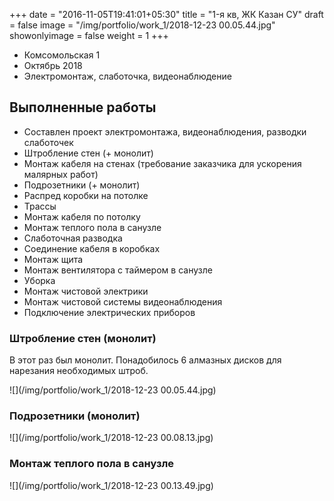 +++
date = "2016-11-05T19:41:01+05:30"
title = "1-я кв, ЖК Казан СУ"
draft = false
image = "/img/portfolio/work_1/2018-12-23 00.05.44.jpg"
showonlyimage = false
weight = 1
+++

* Комсомольская 1
* Октябрь 2018
* Электромонтаж, слаботочка, видеонаблюдение

<!--more-->

## Выполненные работы

* Составлен проект электромонтажа, видеонаблюдения, разводки слаботочек
* Штробление стен (+ монолит)
* Монтаж кабеля на стенах (требование заказчика для ускорения малярных работ)
* Подрозетники (+ монолит)
* Распред коробки на потолке
* Трассы
* Монтаж кабеля по потолку
* Монтаж теплого пола в санузле
* Слаботочная разводка
* Соединение кабеля в коробках
* Монтаж щита
* Монтаж вентилятора с таймером в санузле
* Уборка
* Монтаж чистовой электрики
* Монтаж чистовой системы видеонаблюдения
* Подключение электрических приборов

### Штробление стен (монолит)

В этот раз был монолит. Понадобилось 6 алмазных дисков для нарезания необходимых штроб.

![](/img/portfolio/work_1/2018-12-23 00.05.44.jpg)

### Подрозетники (монолит)

![](/img/portfolio/work_1/2018-12-23 00.08.13.jpg)

### Монтаж теплого пола в санузле

![](/img/portfolio/work_1/2018-12-23 00.13.49.jpg)
